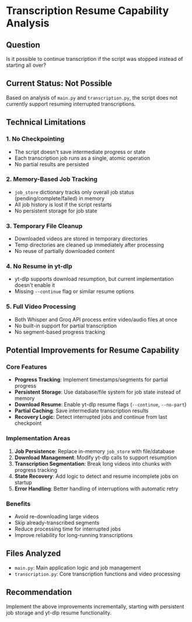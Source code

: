# Transcription Resume Capability Analysis

## Question
Is it possible to continue transcription if the script was stopped instead of starting all over?

## Current Status: Not Possible

Based on analysis of `main.py` and `transcription.py`, the script does not currently support resuming interrupted transcriptions.

## Technical Limitations

### 1. No Checkpointing
- The script doesn't save intermediate progress or state
- Each transcription job runs as a single, atomic operation
- No partial results are persisted

### 2. Memory-Based Job Tracking
- `job_store` dictionary tracks only overall job status (pending/complete/failed) in memory
- All job history is lost if the script restarts
- No persistent storage for job state

### 3. Temporary File Cleanup
- Downloaded videos are stored in temporary directories
- Temp directories are cleaned up immediately after processing
- No reuse of partially downloaded content

### 4. No Resume in yt-dlp
- yt-dlp supports download resumption, but current implementation doesn't enable it
- Missing `--continue` flag or similar resume options

### 5. Full Video Processing
- Both Whisper and Groq API process entire video/audio files at once
- No built-in support for partial transcription
- No segment-based progress tracking

## Potential Improvements for Resume Capability

### Core Features
- **Progress Tracking**: Implement timestamps/segments for partial progress
- **Persistent Storage**: Use database/file system for job state instead of memory
- **Download Resume**: Enable yt-dlp resume flags (`--continue`, `--no-part`)
- **Partial Caching**: Save intermediate transcription results
- **Recovery Logic**: Detect interrupted jobs and continue from last checkpoint

### Implementation Areas
1. **Job Persistence**: Replace in-memory `job_store` with file/database
2. **Download Management**: Modify yt-dlp calls to support resumption
3. **Transcription Segmentation**: Break long videos into chunks with progress tracking
4. **State Recovery**: Add logic to detect and resume incomplete jobs on startup
5. **Error Handling**: Better handling of interruptions with automatic retry

### Benefits
- Avoid re-downloading large videos
- Skip already-transcribed segments
- Reduce processing time for interrupted jobs
- Improve reliability for long-running transcriptions

## Files Analyzed
- `main.py`: Main application logic and job management
- `transcription.py`: Core transcription functions and video processing

## Recommendation
Implement the above improvements incrementally, starting with persistent job storage and yt-dlp resume functionality.